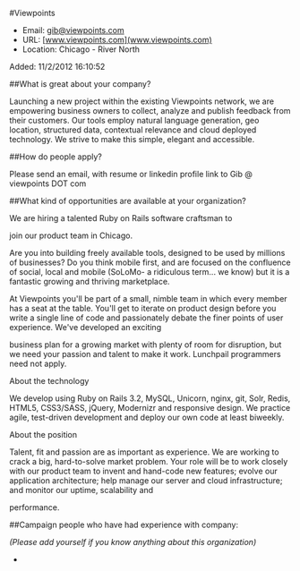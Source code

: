 
#Viewpoints

* Email: [gib@viewpoints.com ](mailto:gib@viewpoints.com )
* URL: [www.viewpoints.com](www.viewpoints.com)
* Location: Chicago - River North

Added: 11/2/2012 16:10:52

##What is great about your company?

Launching a new project within the existing Viewpoints network, we are empowering business owners to collect, analyze and publish feedback from their customers.  Our tools employ natural language generation, geo location, structured data, contextual relevance and cloud deployed technology.  We strive to make this simple, elegant and accessible. 

##How do people apply?

Please send an email, with resume or linkedin profile link to Gib @ viewpoints DOT com

##What kind of opportunities are available at your organization?

We are hiring a talented Ruby on Rails software craftsman to

join our product team in Chicago.



Are you into building freely available tools, designed to be used by millions of businesses?  Do you think mobile first, and are focused on the confluence of social, local and mobile (SoLoMo- a ridiculous term... we know) but it is a fantastic growing and thriving marketplace. 



At Viewpoints you'll be part of a small, nimble team in which every member has a seat at the table. You'll get to iterate on product design before you write a single line of code and passionately debate the finer points of user experience. We've developed an exciting

business plan for a growing market with plenty of room for disruption, but we need your passion and talent to make it work. Lunchpail programmers need not apply.



About the technology



We develop using Ruby on Rails 3.2, MySQL, Unicorn, nginx, git, Solr, Redis, HTML5, CSS3/SASS, jQuery, Modernizr and responsive design. We practice agile, test-driven development and deploy our own code at least biweekly.



About the position



Talent, fit and passion are as important as experience.  We are working to crack a big, hard-to-solve market problem. Your role will be to work closely with our product team to invent and hand-code new features; evolve our application architecture; help manage our server and cloud infrastructure; and monitor our uptime, scalability and

performance.



##Campaign people who have had experience with company:

*(Please add yourself if you know anything about this organization)*

* 


    